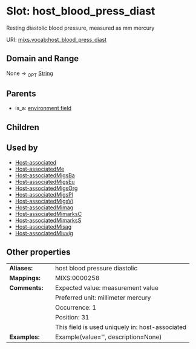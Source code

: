 
# Slot: host_blood_press_diast


Resting diastolic blood pressure, measured as mm mercury

URI: [mixs.vocab:host_blood_press_diast](https://w3id.org/mixs/vocab/host_blood_press_diast)


## Domain and Range

None ->  <sub>OPT</sub> [String](types/String.md)

## Parents

 *  is_a: [environment field](environment_field.md)

## Children


## Used by

 * [Host-associated](Host-associated.md)
 * [Host-associatedMe](Host-associatedMe.md)
 * [Host-associatedMigsBa](Host-associatedMigsBa.md)
 * [Host-associatedMigsEu](Host-associatedMigsEu.md)
 * [Host-associatedMigsOrg](Host-associatedMigsOrg.md)
 * [Host-associatedMigsPl](Host-associatedMigsPl.md)
 * [Host-associatedMigsVi](Host-associatedMigsVi.md)
 * [Host-associatedMimag](Host-associatedMimag.md)
 * [Host-associatedMimarksC](Host-associatedMimarksC.md)
 * [Host-associatedMimarksS](Host-associatedMimarksS.md)
 * [Host-associatedMisag](Host-associatedMisag.md)
 * [Host-associatedMiuvig](Host-associatedMiuvig.md)

## Other properties

|  |  |  |
| --- | --- | --- |
| **Aliases:** | | host blood pressure diastolic |
| **Mappings:** | | MIXS:0000258 |
| **Comments:** | | Expected value: measurement value |
|  | | Preferred unit: millimeter mercury |
|  | | Occurrence: 1 |
|  | | Position: 31 |
|  | | This field is used uniquely in: host-associated |
| **Examples:** | | Example(value='', description=None) |

